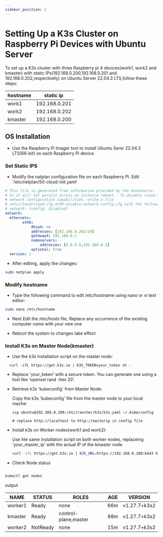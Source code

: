 ```yaml
---
sidebar_position: 2
---
```


# Setting Up a K3s Cluster on Raspberry Pi Devices with Ubuntu Server

To set up a K3s cluster with three Raspberry pi 4 devices(work1, work2 and kmaster) with static IPs(192.168.0.200,192.168.0.201 and 192.168.0.202,respectively) on Ubuntu Server 22.04.3 LTS,follow these steps:

|  hostname | static ip |
|---|---|
|  work1 |  192.168.0.201|
|  work2|   192.168.0.202|
|  kmaster |192.168.0.200   |

## OS Installation

* Use the Raspberry Pi Imager tool to install Ubuntu Serer 22.04.3 LTS(66-bit) on each Raspberry Pi device.

### Set Static IPS

* Modify the natplan configuration file on each Raspberry Pi. Edit '/etc/netplan/50-cloud-init.yaml'

``` yaml
# This file is generated from information provided by the datasource.  Changes
# to it will not persist across an instance reboot.  To disable cloud-init's
# network configuration capabilities, write a file
# /etc/cloud/cloud.cfg.d/99-disable-network-config.cfg with the following:
# network: {config: disabled}
network:
  ethernets:
        eth0:
            dhcp4: no
            addresses: [192.168.0.202/24]
            gateway4: 192.168.0.1
            nameservers:
                addresses: [8.8.8.8,192.168.0.1]
            optional: true
  version: 2
```

* After editing, apply the changes:
  
```bash
sudo netplan apply
```

### Modify hostname

* Type the following command to edit /etc/hostname using nano or vi text editor:

```bash
sudo nano /etc/hostname
```

* Next Edit the /etc/hosts file, Replace any occurrence of the existing computer name with your new one

* Reboot the system to changes take effect

### Install K3s on Master Node(kmaster)

* Use the k3s installation script on the master node:
  
```base
  curl -sfL https://get.k3s.io | K3S_TOKEN=your_token sh -
```

* Replace 'your_token' with a secure token. You can generate one using a tool like 'openssl rand -hex 20'.
  
* Retrieve k3s 'kubeconfig' from Master Node:
  
  Copy the k3s 'kubeconfig' file from the master node to your local mache:

  ```base
  scp ubuntu@192.168.0.200:/etc/rancher/k3s/k3s.yaml ~/.kube/config

  # replace http://localhost to http://masterip in config file
  ```

* Install k3s on Worker nodes(work1 and work2):
  
  Use hte same installation script on both worker nodes, replaceing 'your_master_ip' with the actual IP of the kmaster node

  ```bash
  curl -sfL https://get.k3s.io | K3S_URL=https://192.168.0.200:6443 K3S_TOKEN=your-token sh -

  ```
* Check Node status

```bash

kubectl get nodes
```

output

|NAME |    STATUS  |   ROLES          |        AGE  | VERSION
|--|--|--|--|--|
|worker1 |  Ready  |    none          |     66m  | v1.27.7+k3s2|
|kmaster |  Ready  |    control-plane,master |  98m |  v1.27.7+k3s2|
|worker2 |  NotReady |  none        |        15m  | v1.27.7+k3s2 |
